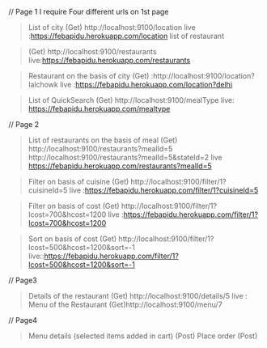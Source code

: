 // Page 1  I require Four different urls on 1st page
> List of city
> (Get) http://localhost:9100/location
> live :https://febapidu.herokuapp.com/location
> list of restaurant

> (Get) http://localhost:9100/restaurants
> live:https://febapidu.herokuapp.com/restaurants

> Restaurant on the basis of city 
> (Get) :http://localhost:9100/location?lalchowk
> live :https://febapidu.herokuapp.com/location?delhi

> List of QuickSearch
> (Get) http://localhost:9100/mealType
> live: https://febapidu.herokuapp.com/mealtype

// Page 2
> List of restaurants on the basis of meal
> (Get)  http://localhost:9100/restaurants?mealId=5 http://localhost:9100/restaurants?mealId=5&stateId=2
> live https://febapidu.herokuapp.com/restaurants?mealId=5

> Filter on basis of cuisine
> (Get) http://localhost:9100/filter/1?cuisineId=5
> live :https://febapidu.herokuapp.com/filter/1?cuisineId=5

> Filter on basis of cost
> (Get)  http://localhost:9100/filter/1?lcost=700&hcost=1200
> live :https://febapidu.herokuapp.com/filter/1?lcost=700&hcost=1200

> Sort on basis of cost
> (Get) http://localhost:9100/filter/1?lcost=500&hcost=1200&sort=-1
> live::https://febapidu.herokuapp.com/filter/1?lcost=500&hcost=1200&sort=-1

// Page3
> Details of the restaurant
> (Get) http://localhost:9100/details/5
> live :
> Menu of the Restaurant
> (Get)http://localhost:9100/menu/7

// Page4
> Menu details (selected items added in cart)
> (Post) 
> Place order
> (Post) 



